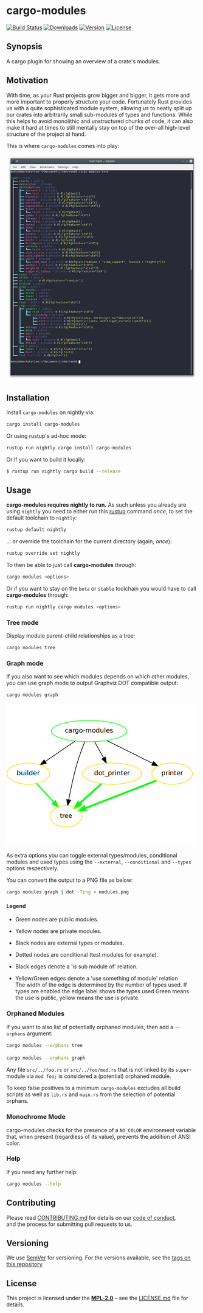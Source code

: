 # cargo-modules

[![Build Status](http://img.shields.io/travis/regexident/cargo-modules.svg?style=flat-square)](https://travis-ci.org/regexident/cargo-modules)
[![Downloads](https://img.shields.io/crates/d/cargo-modules.svg?style=flat-square)](https://crates.io/crates/cargo-modules/)
[![Version](https://img.shields.io/crates/v/cargo-modules.svg?style=flat-square)](https://crates.io/crates/cargo-modules/)
[![License](https://img.shields.io/crates/l/cargo-modules.svg?style=flat-square)](https://crates.io/crates/cargo-modules/)

## Synopsis

A cargo plugin for showing an overview of a crate's modules.

## Motivation

With time, as your Rust projects grow bigger and bigger,
it gets more and more important to properly structure your code.
Fortunately Rust provides us with a quite sophisticated module system,
allowing us to neatly split up our crates into arbitrarily small sub-modules
of types and functions. While this helps to avoid monolithic and unstructured
chunks of code, it can also make it hard at times to still mentally stay
on top of the over-all high-level structure of the project at hand.

This is where `cargo-modules` comes into play:

![screenshot](screenshot.png)

## Installation

Install `cargo-modules` on nightly via:

```bash
cargo install cargo-modules
```

Or using rustup's ad-hoc mode:

```bash
rustup run nightly cargo install cargo-modules
```

Or if you want to build it locally:

```bash
$ rustup run nightly cargo build --release
```

## Usage

**cargo-modules requires nightly to run.**
As such unless you already are using `nightly` you need to either run this [rustup](https://github.com/rust-lang-nursery/rustup.rs#toolchain-override-shorthand) command _once_,
to set the default toolchain to `nightly`:

```bash
rustup default nightly
```

… or override the toolchain for the current directory (again, _once_):

```bash
rustup override set nightly
```

To then be able to just call **cargo-modules** through:

```bash
cargo modules <options>
```

Or if you want to stay on the `beta` or `stable` toolchain you would have to call **cargo-modules** through:

```bash
rustup run nightly cargo modules <options>
```

### Tree mode

Display module parent-child relationships as a tree:


``` bash
cargo modules tree
```

### Graph mode

If you also want to see which modules depends on which other modules, you can use graph mode to output Graphviz DOT compatible output:

```bash
cargo modules graph
```

![dot-preview](dot-preview.png)

As extra options you can toggle external types/modules, conditional modules and used types using the `--external`, `--conditional` and `--types` options respectively.

You can convert the output to a PNG file as below:

``` bash
cargo modules graph | dot -Tpng > modules.png
```

#### Legend

- Green nodes are public modules.
- Yellow nodes are private modules.
- Black nodes are external types or modules.
- Dotted nodes are conditional (test modules for example).

- Black edges denote a 'is sub module of' relation.
- Yellow/Green edges denote a 'use something of module' relation  
  The width of the edge is determined by the number of types used.
  If types are enabled the edge label shows the types used
  Green means the use is public, yellow means the use is private.

### Orphaned Modules

If you want to also list of potentially orphaned modules,
then add a `--orphans` argument:

```bash
cargo modules --orphans tree

cargo modules --orphans graph
```

Any file `src/../foo.rs` or `src/../foo/mod.rs` that is not linked by its
`super`-module via `mod foo;` is considered a (potential) orphaned module.

To keep false positives to a minimum `cargo-modules` excludes all build scripts
as well as `lib.rs` and `main.rs` from the selection of potential orphans.

### Monochrome Mode

cargo-modules checks for the presence of a `NO_COLOR` environment variable that, when present (regardless of its value), prevents the addition of ANSI color.

### Help

If you need any further help:

```bash
cargo modules --help
```

## Contributing

Please read [CONTRIBUTING.md](CONTRIBUTING.md) for details on our [code of conduct](https://www.rust-lang.org/conduct.html),  
and the process for submitting pull requests to us.

## Versioning

We use [SemVer](http://semver.org/) for versioning. For the versions available, see the [tags on this repository](https://github.com/regexident/cargo-modules/tags).

## License

This project is licensed under the [**MPL-2.0**](https://www.tldrlegal.com/l/mpl-2.0) – see the [LICENSE.md](LICENSE.md) file for details.
